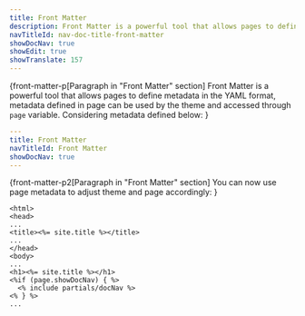 ```yaml
---
title: Front Matter
description: Front Matter is a powerful tool that allows pages to define metadata in the YAML format.
navTitleId: nav-doc-title-front-matter
showDocNav: true
showEdit: true
showTranslate: 157
---
```


{front-matter-p[Paragraph in "Front Matter" section]
Front Matter is a powerful tool that allows pages to define metadata in the YAML
format, metadata defined in page can be used by the theme and accessed through
`page` variable. Considering metadata defined below:
}

```yaml
---
title: Front Matter
navTitleId: Front Matter
showDocNav: true
---
```

{front-matter-p2[Paragraph in "Front Matter" section]
You can now use page metadata to adjust theme and page accordingly:
}

```
<html>
<head>
...
<title><%= site.title %></title>
...
</head>
<body>
...
<h1><%= site.title %></h1>
<%if (page.showDocNav) { %>
  <% include partials/docNav %>
<% } %>
...
```
